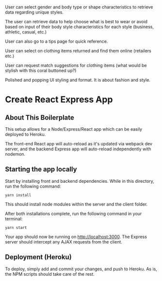 User can select gender and body type or shape characteristics to retrieve data regarding unique styles.

The user can retrieve data to help choose what is best to wear or avoid based on input of their body style characteristics for each style (business, athletic, casual, etc.)

User can also go to a tips page for quick reference.

User can select on clothing items returned and find them online (retailers etc.)

User can request match suggestions for clothing items (what would be stylish with this coral buttoned up?)

Polished and popping UI styling and format. It is about fashion and style.


# Create React Express App

## About This Boilerplate

This setup allows for a Node/Express/React app which can be easily deployed to Heroku.

The front-end React app will auto-reload as it's updated via webpack dev server, and the backend Express app will auto-reload independently with nodemon.

## Starting the app locally

Start by installing front and backend dependencies. While in this directory, run the following command:

```
yarn install
```

This should install node modules within the server and the client folder.

After both installations complete, run the following command in your terminal:

```
yarn start
```

Your app should now be running on <http://localhost:3000>. The Express server should intercept any AJAX requests from the client.

## Deployment (Heroku)

To deploy, simply add and commit your changes, and push to Heroku. As is, the NPM scripts should take care of the rest.
